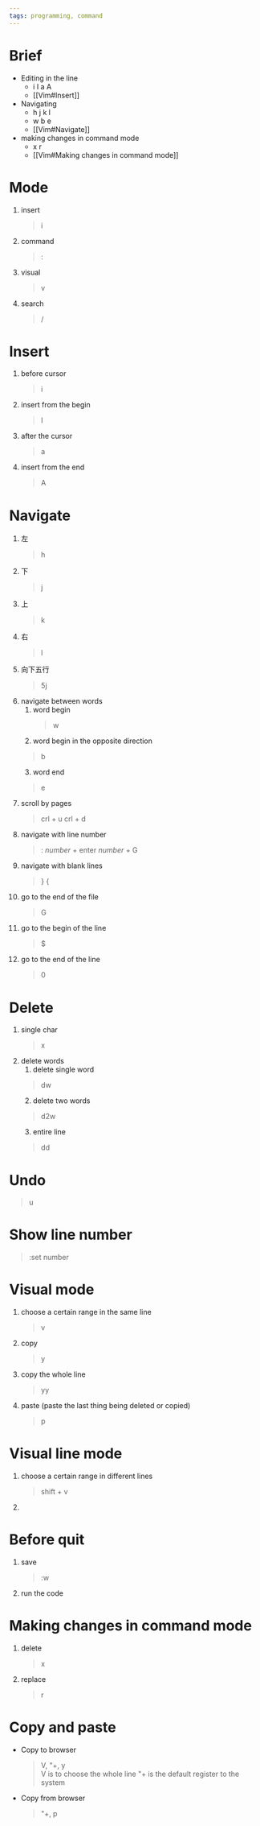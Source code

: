 ```yaml
---
tags: programming, command
---
```

# Brief
- Editing in the line
	- i I a A
	- [[Vim#Insert]]
- Navigating
	- h j k l
	- w b e
	- [[Vim#Navigate]]
- making changes in command mode
	- x r
	- [[Vim#Making changes in command mode]]


# Mode
1.  insert
	> i
2. command
	> :
3. visual
	> v
4. search
	> /

# Insert
1. before cursor
	> i
2. insert from the begin
	> I
3. after the cursor
	> a
4. insert from the end
	> A
# Navigate
1. 左 
	> h
2. 下
	> j
3. 上
	> k
4. 右
	> l
5. 向下五行
	> 5j
6. navigate between words
	1. word begin
		> w
	2. word begin in the opposite direction 
	  > b
	3. word end
	  > e
7. scroll by pages
	> crl + u
	> crl + d 
8. navigate with line number
	> : *number* + enter
	> *number* + G
9. navigate with blank lines
	> }
	> {
10. go to the end of the file
	> G
11. go to the begin of the line 
	> $
12. go to the end of the line
	> 0

# Delete
1. single char
	> x
2. delete words
	1. delete single word 
	  > dw
	2. delete two words
	  > d2w
	3. entire line
	  > dd


# Undo 
> u

# Show line number
> :set number



# Visual mode 
1. choose a certain range in the same line
 	> v
2. copy
	> y
3. copy the whole line
	> yy
1. paste (paste the last thing being deleted or copied)
	> p

# Visual line mode
1. choose a certain range in different lines
	> shift + v
2. 

# Before quit
1. save
	> :w
2. run the code

# Making changes in command mode
1. delete
	> x
2. replace
	> r

# Copy and paste
- Copy to browser
	> V, "+, y		
	> V is to choose the whole line 
	> "+ is the default register to the system
- Copy from browser
	> "+, p





